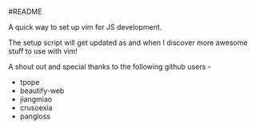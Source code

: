 #README

A quick way to set up vim for JS development.

The setup script will get updated as and when I discover more awesome stuff to use with vim!

A shout out and special thanks to the following github users -
* tpope
* beautify-web
* jiangmiao
* crusoexia
* pangloss

